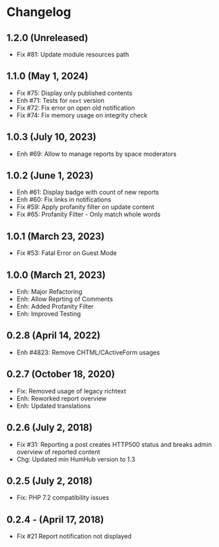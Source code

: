 Changelog
=========

1.2.0 (Unreleased)
----------------------
- Fix #81: Update module resources path

1.1.0 (May 1, 2024)
----------------------
- Fix #75: Display only published contents
- Enh #71: Tests for `next` version
- Fix #72: Fix error on open old notification
- Fix #74: Fix memory usage on integrity check

1.0.3 (July 10, 2023)
---------------------
- Enh #69: Allow to manage reports by space moderators

1.0.2 (June 1, 2023)
--------------------
- Enh #61: Display badge with count of new reports
- Enh #60: Fix links in notifications
- Fix #59: Apply profanity filter on update content
- Fix #65: Profanity Filter - Only match whole words

1.0.1 (March 23, 2023)
----------------------
- Fix #53: Fatal Error on Guest Mode 

1.0.0 (March 21, 2023)
----------------------
- Enh: Major Refactoring
- Enh: Allow Reprting of Comments
- Enh: Added Profanity Filter
- Enh: Improved Testing

0.2.8 (April 14, 2022)
----------------------
- Enh #4823: Remove CHTML/CActiveForm usages

0.2.7  (October 18, 2020)
-----------------------
- Fix: Removed usage of legacy richtext
- Enh: Reworked report overview
- Enh: Updated translations

0.2.6  (July 2, 2018)
-----------------------
- Fix #31: Reporting a post creates HTTP500 status and breaks admin overview of reported content
- Chg: Updated min HumHub version to 1.3

0.2.5  (July 2, 2018)
-----------------------
- Fix: PHP 7.2 compatibility issues


0.2.4 -  (April 17, 2018)
----------------------
- Fix #21 Report notification not displayed
